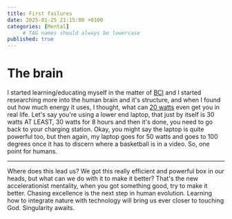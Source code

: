```yaml
---
title: First failures
date: 2025-01-25 21:15:00 +0100
categories: [Mental]
     # TAG names should always be lowercase
published: true
---
```


# The brain

I started learning/educating myself in the matter of [BCI](https://en.wikipedia.org/wiki/Brain–computer_interface) and I started researching more into the human brain and it's structure, and when I found out how much energy it uses, I thought, what can [20 watts](https://pmc.ncbi.nlm.nih.gov/articles/PMC2816633/) even get you in real life. Let's say you're using a lower end laptop, that just by itself is 30 watts AT LEAST, 30 watts for 8 hours and then it's done, you need to go back to your charging station. Okay, you might say the laptop is quite powerful too, but then again, my laptop goes for 50 watts and goes to 100 degrees once it has to discern where a basketball is in a video. So, one point for humans.

---

Where does this lead us? We got this really efficient and powerful box in our heads, but what can we do with it to make it better? That's the new accelerationist mentality, when you got something good, try to make it better. Chasing excellence is the next step in human evolution. Learning how to integrate nature with technology will bring us ever closer to touching God. Singularity awaits. 


